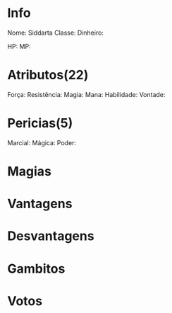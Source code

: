# Info
Nome: Siddarta 
Classe:
Dinheiro:

HP: 
MP: 

# Atributos(22)
Força: 
Resistência: 
Magia: 
Mana: 
Habilidade: 
Vontade: 
# Pericias(5)
Marcial: 
Mágica: 
Poder:
# Magias

# Vantagens

# Desvantagens

# Gambitos

# Votos